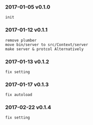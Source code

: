### 2017-01-05 v0.1.0
```
init
```

### 2017-01-12 v0.1.1
```
remove plumber
move bin/server to src/Context/server 
make server & protcol Alternatively
```

### 2017-01-13 v0.1.2
```
fix setting 
```

### 2017-01-17 v0.1.3
```
fix autoload
```

### 2017-02-22 v0.1.4
```
fix setting
```